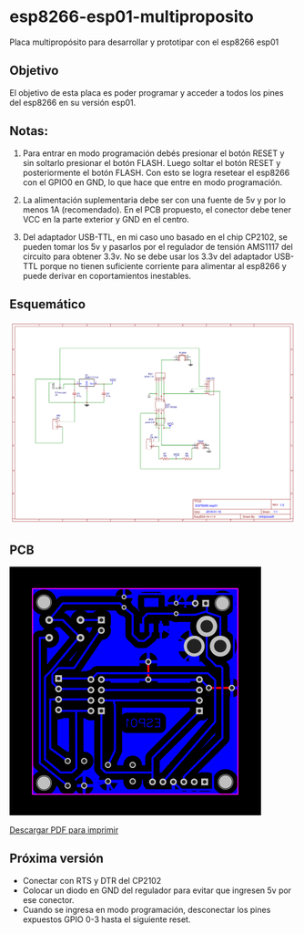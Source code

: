 # esp8266-esp01-multiproposito
Placa multipropósito para desarrollar y prototipar con el esp8266 esp01

## Objetivo
El objetivo de esta placa es poder programar y acceder a todos los pines del esp8266 en su versi&oacute;n esp01.

## Notas:
1. Para entrar en modo programaci&oacute;n deb&eacute;s presionar el bot&oacute;n RESET y sin soltarlo presionar el bot&oacute;n FLASH. Luego soltar el bot&oacute;n RESET y posteriormente el bot&oacute;n FLASH. Con esto se logra resetear el esp8266 con el GPIO0 en GND, lo que hace que entre en modo programaci&oacute;n.

2. La alimentaci&oacute;n suplementaria debe ser con una fuente de 5v y por lo menos 1A (recomendado). En el PCB propuesto, el conector debe tener VCC en la parte exterior y GND en el centro.

3. Del adaptador USB-TTL, en mi caso uno basado en el chip CP2102, se pueden tomar los 5v y pasarlos por el regulador de tensi&oacute;n AMS1117 del circuito para obtener 3.3v. No se debe usar los 3.3v del adaptador USB-TTL porque no tienen suficiente corriente para alimentar al esp8266 y puede derivar en coportamientos inestables.

## Esquem&aacute;tico
![](https://github.com/nelopauselli/esp8266-esp01-multiproposito/raw/master/Esquematico.png "Esquem&aacute;tico")

## PCB
![](https://github.com/nelopauselli/esp8266-esp01-multiproposito/raw/master/PCB.png "PCB")

[Descargar PDF para imprimir](https://github.com/nelopauselli/esp8266-esp01-multiproposito/raw/master/PCB.pdf)

## Pr&oacute;xima versi&oacute;n
* Conectar con RTS y DTR del CP2102
* Colocar un diodo en GND del regulador para evitar que ingresen 5v por ese conector.
* Cuando se ingresa en modo programaci&oacute;n, desconectar los pines expuestos GPIO 0-3 hasta el siguiente reset.